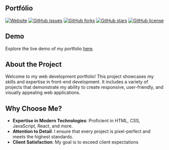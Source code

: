
## Portfólio

[![Website](https://img.shields.io/website-up-down-green-red/http/shields.io.svg)](https://simonepenido.github.io/Dev_FrontEnd_Simone/)
[![GitHub issues](https://img.shields.io/github/issues/simonepenido/Dev_FrontEnd_Simone)](https://github.com/simonepenido/Dev_FrontEnd_Simone/issues)
[![GitHub forks](https://img.shields.io/github/forks/simonepenido/Dev_FrontEnd_Simone)](https://github.com/simonepenido/Dev_FrontEnd_Simone/network)
[![GitHub stars](https://img.shields.io/github/stars/simonepenido/Dev_FrontEnd_Simone)](https://github.com/simonepenido/Dev_FrontEnd_Simone/stargazers)
[![GitHub license](https://img.shields.io/github/license/simonepenido/Dev_FrontEnd_Simone)](https://github.com/simonepenido/Dev_FrontEnd_Simone/blob/main/LICENSE)

## Demo

Explore the live demo of my portfolio [here](https://simonepenido.github.io/Dev_FrontEnd_Simone/).

## About the Project

Welcome to my web development portfolio! This project showcases my skills and expertise in front-end development. It includes a variety of projects that demonstrate my ability to create responsive, user-friendly, and visually appealing web applications.

## Why Choose Me?

- **Expertise in Modern Technologies**: Proficient in HTML, CSS, JavaScript, React, and more.
- **Attention to Detail**: I ensure that every project is pixel-perfect and meets the highest standards.
- **Client Satisfaction**: My goal is to exceed client expectations



